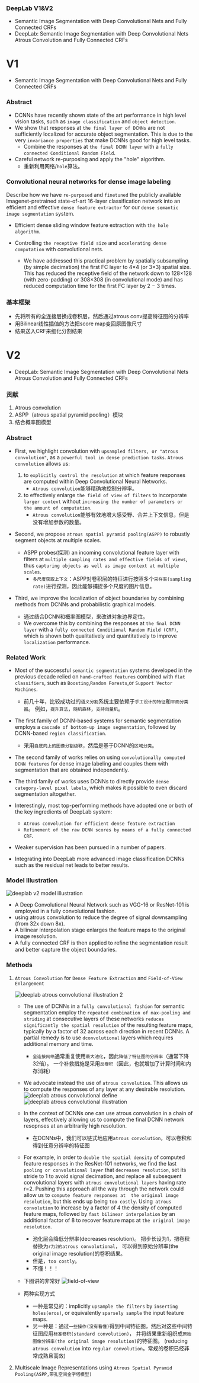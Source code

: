 ### DeepLab V1&V2
* Semantic Image Segmentation with Deep Convolutional Nets and Fully Connected CRFs
* DeepLab: Semantic Image Segmentation with Deep Convolutional Nets Atrous Convolution and Fully Connected CRFs

# V1
* Semantic Image Segmentation with Deep Convolutional Nets and Fully Connected CRFs

### Abstract
* DCNNs have recently shown state of the art performance in high level vision tasks, 
such as `image classification` and `object detection`.
* We show that responses at `the final layer of DCNNs` are not sufficiently localized
for accurate object segmentation. This is due to the very `invariance properties` that
make DCNNs good for high level tasks.
    * Combine the responses at `the final DCNN layer` with a `fully connected Conditional Random Field`.
* Careful network re-purposing and apply the "hole" algorithm.
    * 重新利用网络/`hole`算法。


### Convolutional neural networks for dense image labeling
Describe how we have `re-purposed` and `finetuned` the publicly available 
Imagenet-pretrained state-of-art 16-layer classification network into an
efficient and effective `dense feature extractor` for 
our `dense semantic image segmentation` system.

* Efficient dense sliding window feature extraction with `the hole algorithm`.

* Controlling `the receptive field size` and `accelerating dense computation` with convolutional nets.
    * We have addressed this practical problem by spatially subsampling (by simple decimation) the first
    FC layer to 4×4 (or 3×3) spatial size. This has reduced the receptive field of the network down to
    128×128 (with zero-padding) or 308×308 (in convolutional mode) and has reduced computation time
    for the first FC layer by 2 − 3 times.


### 基本框架
* 先将所有的全连接层换成卷积层，然后通过atrous conv提高特征图的分辨率
* 用Bilinear线性插值的方法把score map变回原图像尺寸
* 结果送入CRF来细化分割结果

# V2
* DeepLab: Semantic Image Segmentation with Deep Convolutional Nets Atrous Convolution and Fully Connected CRFs


### 贡献
1. Atrous convolution
2. ASPP（atrous spatial pyramid pooling）模块
3. 结合概率图模型


### Abstract
* First, we highlight convolution with `upsampled filters, or "atrous convolution"`,
as a `powerful tool in dense prediction tasks`. `Atrous convolution` allows us:  
    1. to `explicitly control the resolution` at which 
    feature responses are computed within Deep Convolutional Neural Networks.
        * `Atrous convolution`能够精确地控制分辨率。
    2. to effectively enlarge `the field of view of filters` to incorporate `larger context` 
    without `increasing the number of parameters or the amount of computation`.
        * `Atrous convolution`能够有效地增大感受野、合并上下文信息，但是没有增加参数的数量。

* Second, we propose `atrous spatial pyramid pooling(ASPP)` to robustly segment objects at multiple scales.
    * ASPP probes(探测) an incoming convolutional feature layer with filters at 
    `multiple sampling rates and effective fields of views`, 
    thus `capturing objects as well as image context at multiple scales`.
        * `多尺度获取上下文`：ASPP对卷积层的特征进行按照多个`采样率(sampling rate)`进行探测，因此能够捕捉多个尺度的图片信息。

* Third, we improve the localization of object boundaries by combining methods from DCNNs and
probabilistic graphical models.
    * 通过结合DCNN和概率图模型，来改进对象边界定位。
    * We overcome this by combining the responses at `the ﬁnal DCNN layer` 
    with a `fully connected Conditional Random Field (CRF)`, which is shown 
    both qualitatively and quantitatively to improve `localization` performance. 


### Related Work
* Most of the successful `semantic segmentation` systems developed in the previous decade 
relied on `hand-crafted features` combined with `flat classifiers`, 
such as `Boosting`,`Random Forests`,or `Support Vector Machines`.
    * 前几十年，比较成功过的`语义分割`系统主要依赖于`手工设计的特征`和`平面分类器`。
    例如，`提升算法`，`随机森林`，`支持向量机`。

* The first family of DCNN-based systems for semantic segmentation employs a 
`cascade of bottom-up image segmentation`, followed by DCNN-based `region classification`.
    * 采用`自底向上的图像分割级联`，然后是基于DCNN的`区域分类`。

* The second family of works relies on using `convolutionally computed DCNN features` 
for dense image labeling and couples them with segmentation that are obtained independently.

* The third family of works uses DCNNs to directly provide `dense category-level pixel labels`,
which makes it possible to even discard segmentation altogether.

* Interestingly, most top-performing methods have adopted one or both of 
the key ingredients of DeepLab system:   
    * `Atrous convolution for efficient dense feature extraction`
    * `Refinement of the raw DCNN scores by means of a fully connected CRF`.

* Weaker supervision has been pursued in a number of papers.

* Integrating into DeepLab more advanced image classification DCNNs 
such as the residual net leads to better results.


### Model Illustration

![deeplab v2 model illustration](readme/deeplab_model_illustration.png)

* A Deep Convolutional Neural Network such as VGG-16 or ResNet-101 is employed in a fully convolutional fashion.
* using atrous convolution to reduce the degree of signal downsampling (from 32x down 8x).
* A bilinear interpolation stage enlarges the feature maps to the original image resolution.
* A fully connected CRF is then applied to reﬁne the segmentation result and better capture the object boundaries.


### Methods
1. `Atrous Convolution` for `Dense Feature Extraction` and `Field-of-View Enlargement`

    ![deeplab atrous convolutional illustration 2](readme/deeplab_atrous_convolutional_illustration2.png)
    
    * The use of DCNNs in a `fully convolutional fashion` for semantic segmentation
    employ the `repeated combination of max-pooling and striding` at consecutive layers
    of these networks `reduces significantly the spatial resolution` of the resulting feature maps,
    typically by a factor of 32 across each direction in recent DCNNs. A partial remedy is
    to use `dconvolutional` layers which requires additional memory and time.
        * `全连接网络`通常重复使用`最大池化`，因此`降低了特征图的分辨率`（通常下降32倍）。
        一个补救措施是采用`反卷积`（因此，也就增加了计算时间和内存消耗）
    
    * We advocate instead the use of `atrous convolution`. This allows us to compute the responses of
    any layer at any desirable resolution.
        ![deeplab atrous convolutional define](readme/deeplab_atrous_convolutional_define.png)   
        ![deeplab atrous convolutional illustration](readme/deeplab_atrous_convolutional_illustration.png)
    
    * In the context of DCNNs one can use atrous convolution in a chain of layers, effectively
    allowing us to compute the final DCNN network resopnses at an arbitrarily high resolution.
        * 在DCNNs中，我们可以链式地应用`atrous convolution`，可以卷积和得到任意分辨率的特征图
    
    * For example, in order to `double the spatial density` of computed feature responses in the 
    ResNet-101 networks, we find the last `pooling or convolutional layer` that `decreases resolution`,
    set its stride to 1 to avoid signal decimation, and replace all subsequent convolutional layers
    with `atrous convolutional layers` having rate r=2. Pushing this approach all the way 
    through the network could allow us to `compute feature responses at 
    the original image resolution`, but this ends up being `too costly`.
    Using` atrous convolution` to increase by a factor of 4 the density of computed feature maps, 
    followed by `fast bilinear interpolation` 
    by an additional factor of 8 to recover feature maps at `the original image resolution`. 
        * 池化层会降低分辨率(decreases resolution)。
        把步长设为1，把卷积替换为`r为2的atrous convolutional`，
        可以得到原始分辨率(the original image resolution)的卷积结果。
        * 但是，`too costly`。
        * 不懂！！！
    
    * 下图讲的非常好
    ![field-of-view](readme/deeplab_atrous_convolutional_field-of-view.png)
        
    * 两种实现方式
        * 一种是常见的：implicitly `upsample the filters` by `inserting holes(eros)`, or
        equivalently `sparsely sample` the input feature maps.
        * 另一种是：通过`一些操作(没有看懂)`得到中间特征图，然后对这些中间特征图应用`标准卷积(standard convolution)`，
        并将结果重新组织成`原始图像分辨率(the original image resolution)`的特征图。
        (reducing `atrous convolution` into `regular convolution`。常规的卷积已经非常成熟且高效)
    
2. Multiscale Image Representations using `Atrous Spatial Pyramid Pooling(ASPP,带孔空间金字塔模型)`

